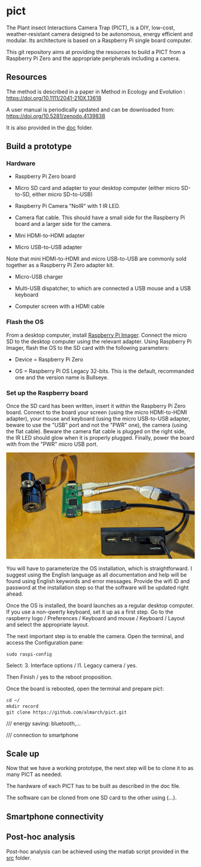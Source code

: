 # pict

The Plant insect Interactions Camera Trap (PICT), is a DIY, low-cost, weather-resistant camera designed to be autonomous, energy efficient and modular. Its architecture is based on a Raspberry Pi single board computer.

This git repository aims at providing the resources to build a PICT from a Raspberry Pi Zero and the appropriate peripherals including a camera.

## Resources

The method is described in a paper in Method in Ecology and Evolution :
https://doi.org/10.1111/2041-210X.13618

A user manual is periodically updated and can be downloaded from:
https://doi.org/10.5281/zenodo.4139838

It is also provided in the [doc](doc/) folder.

## Build a prototype

### Hardware

- Raspberry Pi Zero board

- Micro SD card and adapter to your desktop computer (either micro SD-to-SD, either micro SD-to-USB)

- Raspberry Pi Camera "NoIR" with 1 IR LED.

- Camera flat cable. This should have a small side for the Raspberry Pi board and a larger side for the camera.

- Mini HDMI-to-HDMI adapter

- Micro USB-to-USB adapter

Note that mini HDMI-to-HDMI and micro USB-to-USB are commonly sold together as a Raspberry Pi Zero adapter kit.

- Micro-USB charger

- Multi-USB dispatcher, to which are connected a USB mouse and a USB keyboard

- Computer screen with a HDMI cable

### Flash the OS

From a desktop computer, install [Raspberry Pi Imager](https://raspberrypi.com/software). Connect the micro SD to the desktop computer using the relevant adapter. Using Raspberry Pi Imager, flash the OS to the SD card with the following parameters:

- Device = Raspberry Pi Zero

- OS = Raspberry Pi OS Legacy 32-bits. This is the default, recommanded one and the version name is Bullseye.

### Set up the Raspberry board

Once the SD card has been written, insert it within the Raspberry Pi Zero board. Connect to the board your screen (using the micro HDMI-to-HDMI adapter), your mouse and keyboard (using the micro USB-to-USB adapter, beware to use the "USB" port and not the "PWR" one), the camera (using the flat cable). Beware the camera flat cable is plugged on the right side, the IR LED should glow when it is properly plugged. Finally, power the board with from the "PWR" micro USB port.

![](img/desktop_setup.jpg)

You will have to parameterize the OS installation, which is straightforward. I suggest using the English language as all documentation and help will be found using English keywords and error messages. Provide the wifi ID and password at the installation step so that the software will be updated right ahead.

Once the OS is installed, the board launches as a regular desktop computer. If you use a non-qwerty keyboard, set it up as a first step. Go to the raspberry logo / Preferences / Keyboard and mouse / Keyboard / Layout and select the appropriate layout.

The next important step is to enable the camera. Open the terminal, and access the Configuration pane:

```{bash}
sudo raspi-config
```

Select: 3. Interface options / I1. Legacy camera / yes.

Then Finish / yes to the reboot proposition.

Once the board is rebooted, open the terminal and prepare pict:

```{bash}
cd ~/
mkdir record
git clone https://github.com/almarch/pict.git 
```

/// energy saving: bluetooth,...

/// connection to smartphone

## Scale up

Now that we have a working prototype, the next step will be to clone it to as many PICT as needed.

The hardware of each PICT has to be built as described in the doc file.

The software can be cloned from one SD card to the other using (...).

## Smartphone connectivity


## Post-hoc analysis

Post-hoc analysis can be achieved using the matlab script provided in the [src](src/) folder. 
